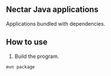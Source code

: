## Nectar Java applications

Applications bundled with dependencies.



## How to use

1. Build the program.

`mvn package`


